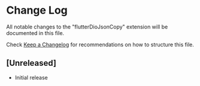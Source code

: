 # Change Log

All notable changes to the "flutterDioJsonCopy" extension will be documented in this file.

Check [Keep a Changelog](http://keepachangelog.com/) for recommendations on how to structure this file.

## [Unreleased]

- Initial release